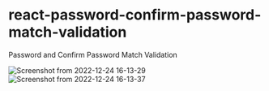 # react-password-confirm-password-match-validation
Password and Confirm Password Match Validation

![Screenshot from 2022-12-24 16-13-29](https://user-images.githubusercontent.com/110123287/209432440-b8c62b8e-93b4-44b7-b1a5-a5cc0279def2.png)
![Screenshot from 2022-12-24 16-13-37](https://user-images.githubusercontent.com/110123287/209432441-13148a87-6621-40dd-b4a9-2c96cef86abc.png)
